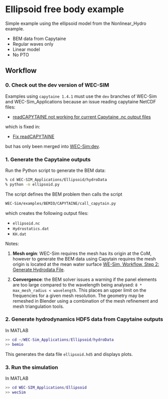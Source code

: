 # Ellipsoid free body example

Simple example using the ellipsoid model from the Nonlinear_Hydro example.

- BEM data from Capytaine
- Regular waves only
- Linear model
- No PTO

## Workflow

### 0. Check out the dev version of WEC-SIM

Examples using `capytaine 1.4.1` must use the `dev` branches of WEC-Sim and
WEC-Sim_Applications because an issue reading capytaine NetCDF files:

- [readCAPYTAINE not working for current Capytaine .nc output files](https://github.com/WEC-Sim/WEC-Sim/issues/875)

which is fixed in:

- [Fix readCAPYTAINE](https://github.com/WEC-Sim/WEC-Sim/pull/884)

but has only been merged into [WEC-Sim:dev](https://github.com/WEC-Sim/WEC-Sim/tree/dev).


### 1. Generate the Capytaine outputs

Run the Python script to generate the BEM data:

```zsh
% cd WEC-SIM_Applications/Ellipsoid/hydroData
% python -m ellipsoid.py
```

The script defines the BEM problem then calls the script 

```zsh
WEC-Sim/examples/BEMIO/CAPYTAINE/call_capytain.py
```

which creates the following output files:

- `ellipsoid.nc`
- `Hydrostatics.dat`
- `KH.dat`


Notes:

1. **Mesh orgin**: WEC-Sim requires the mesh has its origin at the CoM, however
to generate the BEM data using Capytain requires the mesh origin is located
at the mean water surface [WE-Sim, Workflow, Step 2: Generate Hydrodata File](http://wec-sim.github.io/WEC-Sim/master/user/workflow.html#step-2-generate-hydrodata-file).


1. **Convergence**: the BEM solver issues a warning if the panel elements
are too large compared to the wavelength being analysed: `8 * max_mesh_radius < wavelength`. This places an upper limit on the frequencies for a given mesh resolution. The geometry may be remeshed in Blender using a combination of the
mesh refinement and mesh triangulation tools.


### 2. Generate hydrodynamics HDF5 data from Capytaine outputs

In MATLAB

```matlab
>> cd ~/WEC-Sim_Applications/Ellipsoid/hydroData
>> bemio
```

This generates the data file `ellipsoid.hd5` and displays plots.


### 3. Run the simulation

In MATLAB

```matlab
>> cd WEC-SIM_Applications/Ellipsoid
>> wecSim
```








